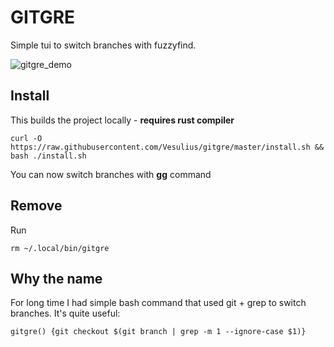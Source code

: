 # GITGRE

Simple tui to switch branches with fuzzyfind.

![gitgre_demo](https://github.com/Vesulius/gitgre/assets/67437973/67ed9c3b-22a0-45c1-84a8-381206297c08)

## Install

This builds the project locally - **requires rust compiler**

```
curl -O https://raw.githubusercontent.com/Vesulius/gitgre/master/install.sh && bash ./install.sh
```

You can now switch branches with **gg** command

## Remove



Run
```
rm ~/.local/bin/gitgre
```

## Why the name

For long time I had simple bash command that used git + grep to switch branches. It's quite useful:

```
gitgre() {git checkout $(git branch | grep -m 1 --ignore-case $1)}
```

